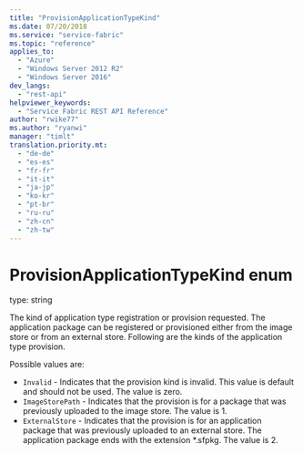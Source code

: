 ```yaml
---
title: "ProvisionApplicationTypeKind"
ms.date: 07/20/2018
ms.service: "service-fabric"
ms.topic: "reference"
applies_to: 
  - "Azure"
  - "Windows Server 2012 R2"
  - "Windows Server 2016"
dev_langs: 
  - "rest-api"
helpviewer_keywords: 
  - "Service Fabric REST API Reference"
author: "rwike77"
ms.author: "ryanwi"
manager: "timlt"
translation.priority.mt: 
  - "de-de"
  - "es-es"
  - "fr-fr"
  - "it-it"
  - "ja-jp"
  - "ko-kr"
  - "pt-br"
  - "ru-ru"
  - "zh-cn"
  - "zh-tw"
---
```

# ProvisionApplicationTypeKind enum

type: string

The kind of application type registration or provision requested. The application package can be registered or provisioned either from the image store or from an external store. Following are the kinds of the application type provision.

Possible values are: 

  - `Invalid` - Indicates that the provision kind is invalid. This value is default and should not be used. The value is zero.
  - `ImageStorePath` - Indicates that the provision is for a package that was previously uploaded to the image store. The value is 1.
  - `ExternalStore` - Indicates that the provision is for an application package that was previously uploaded to an external store. The application package ends with the extension *.sfpkg. The value is 2.

